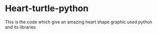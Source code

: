 # Heart-turtle-python
This is the code which give an amazing heart shape graphic used python and its libraries
